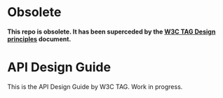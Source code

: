 # Obsolete

**This repo is obsolete.  It has been superceded by the [W3C TAG Design principles](https://github.com/w3ctag/design-principles) document.**

API Design Guide
================
This is the API Design Guide by W3C TAG.
Work in progress.
